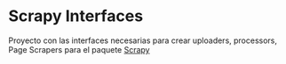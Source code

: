# Scrapy Interfaces

Proyecto con las interfaces necesarias para crear uploaders, processors, Page Scrapers para el paquete [Scrapy](https://www.npmjs.com/package/@xkairo/scrapy)
